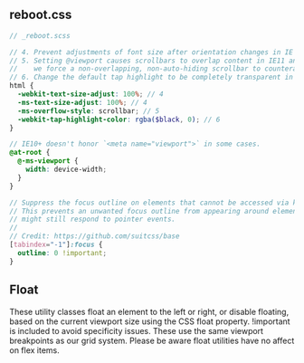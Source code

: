 ## reboot.css
```SCSS
// _reboot.scss

// 4. Prevent adjustments of font size after orientation changes in IE on Windows Phone and in iOS.
// 5. Setting @viewport causes scrollbars to overlap content in IE11 and Edge, so
//    we force a non-overlapping, non-auto-hiding scrollbar to counteract.
// 6. Change the default tap highlight to be completely transparent in iOS.
html {
  -webkit-text-size-adjust: 100%; // 4
  -ms-text-size-adjust: 100%; // 4
  -ms-overflow-style: scrollbar; // 5
  -webkit-tap-highlight-color: rgba($black, 0); // 6
}

// IE10+ doesn't honor `<meta name="viewport">` in some cases.
@at-root {
  @-ms-viewport {
    width: device-width;
  }
}
```

```SCSS
// Suppress the focus outline on elements that cannot be accessed via keyboard.
// This prevents an unwanted focus outline from appearing around elements that
// might still respond to pointer events.
//
// Credit: https://github.com/suitcss/base
[tabindex="-1"]:focus {
  outline: 0 !important;
}

```


## Float
These utility classes float an element to the left or right, or disable floating, based on the current viewport size using the CSS float property. !important is included to avoid specificity issues. These use the same viewport breakpoints as our grid system. Please be aware float utilities have no affect on flex items.